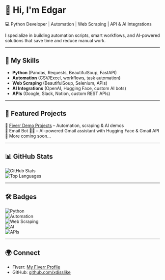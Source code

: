 # 👋 Hi, I'm Edgar  

💻 Python Developer | Automation | Web Scraping | API & AI Integrations  

I specialize in building automation scripts, smart workflows, and AI-powered solutions that save time and reduce manual work.  

---

## 🚀 My Skills
- **Python** (Pandas, Requests, BeautifulSoup, FastAPI)  
- **Automation** (CSV/Excel, workflows, task automation)  
- **Web Scraping** (BeautifulSoup, Selenium, APIs)  
- **AI Integrations** (OpenAI, Hugging Face, custom AI bots)  
- **APIs** (Google, Slack, Notion, custom REST APIs)  

---

## 📂 Featured Projects
🔹 [Fiverr Demo Projects](https://github.com/xdisslike/fiverr-demo-projects) – Automation, scraping & AI demos  
🔹 Email Bot 🤖📨 – AI-powered Gmail assistant with Hugging Face & Gmail API  
🔹 More coming soon...  

---

## 📊 GitHub Stats
![GitHub Stats](https://github-readme-stats.vercel.app/api?username=xdisslike&show_icons=true&theme=tokyonight)  
![Top Languages](https://github-readme-stats.vercel.app/api/top-langs/?username=xdisslike&layout=compact&theme=tokyonight)  

---

## 🛠️ Badges
![Python](https://img.shields.io/badge/Python-3776AB?style=for-the-badge&logo=python&logoColor=white)  
![Automation](https://img.shields.io/badge/Automation-00ADD8?style=for-the-badge&logo=zapier&logoColor=white)  
![Web Scraping](https://img.shields.io/badge/Web%20Scraping-FF6F00?style=for-the-badge&logo=selenium&logoColor=white)  
![AI](https://img.shields.io/badge/AI-FF4088?style=for-the-badge&logo=openai&logoColor=white)  
![APIs](https://img.shields.io/badge/API-005571?style=for-the-badge&logo=fastapi&logoColor=white)  

---

## 🌍 Connect
- Fiverr: [My Fiverr Profile](https://www.fiverr.com/xdisslike)  
- GitHub: [github.com/xdisslike](https://github.com/xdisslike)  
